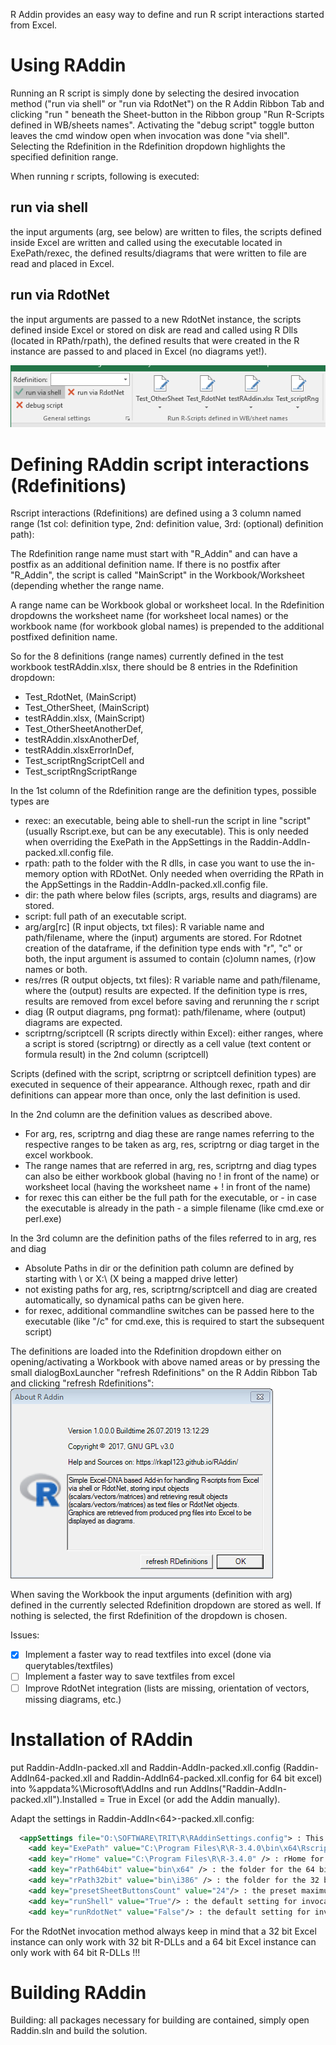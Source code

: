 R Addin provides an easy way to define and run R script interactions started from Excel.

# Using RAddin

Running an R script is simply done by selecting the desired invocation method ("run via shell" or "run via RdotNet") on the R Addin Ribbon Tab and clicking "run <Rdefinition>" 
beneath the Sheet-button in the Ribbon group "Run R-Scripts defined in WB/sheets names". Activating the "debug script" toggle button leaves the cmd window open when invocation was done "via shell".
Selecting the Rdefinition in the Rdefinition dropdown highlights the specified definition range.

When running r scripts, following is executed:

## run via shell

the input arguments (arg, see below) are written to files, the scripts defined inside Excel are written and called using the executable located in ExePath/rexec, the defined results/diagrams that were written to file are read and placed in Excel.

## run via RdotNet

the input arguments are passed to a new RdotNet instance, the scripts defined inside Excel or stored on disk are read and called using R Dlls (located in RPath/rpath), the defined results that were created in the R instance are passed to and placed in Excel (no diagrams yet!).


![Image of screenshot1](https://raw.githubusercontent.com/rkapl123/RAddin/master/docs/screenshot1.png)

# Defining RAddin script interactions (Rdefinitions)

Rscript interactions (Rdefinitions) are defined using a 3 column named range (1st col: definition type, 2nd: definition value, 3rd: (optional) definition path):

The Rdefinition range name must start with "R_Addin" and can have a postfix as an additional definition name. 
If there is no postfix after "R_Addin", the script is called "MainScript" in the Workbook/Worksheet (depending whether the range name.

A range name can be Workbook global or worksheet local.
In the Rdefinition dropdowns the worksheet name (for worksheet local names) or the workbook name (for workbook global names) is prepended to the additional postfixed definition name.

So for the 8 definitions (range names) currently defined in the test workbook testRAddin.xlsx, there should be 8 entries in the Rdefinition dropdown: 

- Test_RdotNet, (MainScript)
- Test_OtherSheet, (MainScript)
- testRAddin.xlsx, (MainScript)
- Test_OtherSheetAnotherDef, 
- testRAddin.xlsxAnotherDef,
- testRAddin.xlsxErrorInDef,
- Test_scriptRngScriptCell and
- Test_scriptRngScriptRange 

In the 1st column of the Rdefinition range are the definition types, possible types are 
- rexec: an executable, being able to shell-run the script in line "script" (usually Rscript.exe, but can be any executable). This is only needed when overriding the ExePath in the AppSettings in the Raddin-AddIn-packed.xll.config file.
- rpath: path to the folder with the R dlls, in case you want to use the in-memory option with RDotNet. Only needed when overriding the RPath in the AppSettings in the Raddin-AddIn-packed.xll.config file. 
- dir: the path where below files (scripts, args, results and diagrams) are stored. 
- script: full path of an executable script. 
- arg/arg[rc] (R input objects, txt files): R variable name and path/filename, where the (input) arguments are stored. For Rdotnet creation of the dataframe, if the definition type ends with "r", "c" or both, the input argument is assumed to contain (c)olumn names, (r)ow names or both.
- res/rres (R output objects, txt files): R variable name and path/filename, where the (output) results are expected. If the definition type is rres, results are removed from excel before saving and rerunning the r script
- diag (R output diagrams, png format): path/filename, where (output) diagrams are expected.
- scriptrng/scriptcell (R scripts directly within Excel): either ranges, where a script is stored (scriptrng) or directly as a cell value (text content or formula result) in the 2nd column (scriptcell)

Scripts (defined with the script, scriptrng or scriptcell definition types) are executed in sequence of their appearance. Although rexec, rpath and dir definitions can appear more than once, only the last definition is used.

In the 2nd column are the definition values as described above.
- For arg, res, scriptrng and diag these are range names referring to the respective ranges to be taken as arg, res, scriptrng or diag target in the excel workbook.
- The range names that are referred in arg, res, scriptrng and diag types can also be either workbook global (having no ! in front of the name) or worksheet local (having the worksheet name + ! in front of the name)
- for rexec this can either be the full path for the executable, or - in case the executable is already in the path - a simple filename (like cmd.exe or perl.exe)

In the 3rd column are the definition paths of the files referred to in arg, res and diag
- Absolute Paths in dir or the definition path column are defined by starting with \\ or X:\ (X being a mapped drive letter)
- not existing paths for arg, res, scriptrng/scriptcell and diag are created automatically, so dynamical paths can be given here.
- for rexec, additional commandline switches can be passed here to the executable (like "/c" for cmd.exe, this is required to start the subsequent script)

The definitions are loaded into the Rdefinition dropdown either on opening/activating a Workbook with above named areas or by pressing the small dialogBoxLauncher "refresh Rdefinitions" on the R Addin Ribbon Tab and clicking "refresh Rdefinitions":  
![Image of screenshot2](https://raw.githubusercontent.com/rkapl123/RAddin/master/docs/screenshot2.png)

When saving the Workbook the input arguments (definition with arg) defined in the currently selected Rdefinition dropdown are stored as well. If nothing is selected, the first Rdefinition of the dropdown is chosen.

Issues:

- [x] Implement a faster way to read textfiles into excel (done via querytables/textfiles)
- [ ] Implement a faster way to save textfiles from excel
- [ ] Improve RdotNet integration (lists are missing, orientation of vectors, missing diagrams, etc.)

# Installation of RAddin

put Raddin-AddIn-packed.xll and Raddin-AddIn-packed.xll.config (Raddin-AddIn64-packed.xll and Raddin-AddIn64-packed.xll.config for 64 bit excel) into %appdata%\Microsoft\AddIns 
and run AddIns("Raddin-AddIn-packed.xll").Installed = True in Excel (or add the Addin manually).

Adapt the settings in Raddin-AddIn<64>-packed.xll.config:

```XML
  <appSettings file="O:\SOFTWARE\TRIT\R\RAddinSettings.config"> : This is a redirection to a central config file containing the same information below
    <add key="ExePath" value="C:\Program Files\R\R-3.4.0\bin\x64\Rscript.exe" /> : The Executable Path used by the shell invocation method
    <add key="rHome" value="C:\Program Files\R\R-3.4.0" /> : rHome for the RdotNet invocation method, to get the R-DLL-Path the rPath<bitness>bit setting below is used 
    <add key="rPath64bit" value="bin\x64" /> : the folder for the 64 bit R-DLLs 
    <add key="rPath32bit" value="bin\i386" /> : the folder for the 32 bit R-DLLs
    <add key="presetSheetButtonsCount" value="24"/> : the preset maximum Button Count for Sheets (if you expect more sheets with Rdefinitions set it accordingly) 
    <add key="runShell" value="True"/> : the default setting for invocation method shell
    <add key="runRdotNet" value="False"/> : the default setting for invocation method RdotNet 
```

For the RdotNet invocation method always keep in mind that a 32 bit Excel instance can only work with 32 bit R-DLLs and a 64 bit Excel instance can only work with 64 bit R-DLLs !!!

# Building RAddin

Building: all packages necessary for building are contained, simply open Raddin.sln and build the solution.